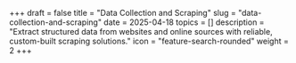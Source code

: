 +++
draft = false
title = "Data Collection and Scraping"
slug = "data-collection-and-scraping"
date = 2025-04-18
topics = []
description = "Extract structured data from websites and online sources with reliable, custom-built scraping solutions."
icon = "feature-search-rounded"
weight = 2
+++